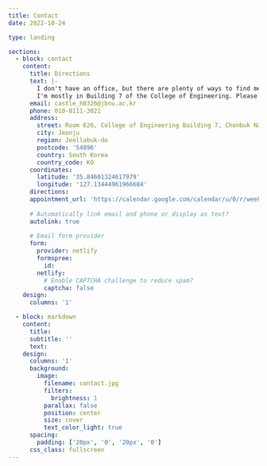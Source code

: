 ```yaml
---
title: Contact
date: 2022-10-24

type: landing

sections:
  - block: contact
    content:
      title: Directions
      text: |-
        I don't have an office, but there are plenty of ways to find me or get in touch with me.
        I'm mostly in Building 7 of the College of Engineering. Please refer to the information below. Thank you.
      email: castle_h0326@jbnu.ac.kr
      phone: 010-8111-3021
      address:
        street: Room 626, College of Engineering Building 7, Chonbuk National University
        city: Jeonju
        region: Jeollabuk-do
        postcode: '54896'
        country: South Korea
        country_code: KO
      coordinates:
        latitude: '35.84601324617979'
        longitude: '127.13444961966684'
      directions:
      appointment_url: 'https://calendar.google.com/calendar/u/0/r/week/2024/10/6?pli=1'
    
      # Automatically link email and phone or display as text?
      autolink: true
    
      # Email form provider
      form:
        provider: netlify
        formspree:
          id:
        netlify:
          # Enable CAPTCHA challenge to reduce spam?
          captcha: false
    design:
      columns: '1'

  - block: markdown
    content:
      title:
      subtitle: ''
      text:
    design:
      columns: '1'
      background:
        image: 
          filename: contact.jpg
          filters:
            brightness: 1
          parallax: false
          position: center
          size: cover
          text_color_light: true
      spacing:
        padding: ['20px', '0', '20px', '0']
      css_class: fullscreen
---
```

